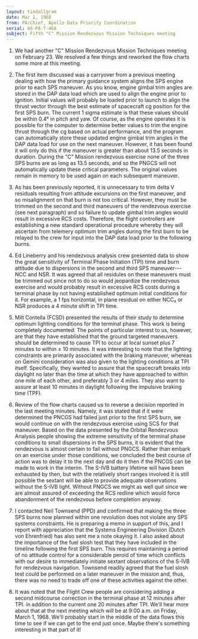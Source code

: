 ```yaml
---
layout: tindallgram
date: Mar 1, 1968
from: PA/Chief, Apollo Data Priority Coordination
serial: 66-PA-T-46A
subject: Fifth "C" Mission Rendezvous Mission Techniques meeting
---
```

1.  We had another "C" Mission Rendezvous Mission Techniques meeting
on February 23.  We resolved a few things and reworked the flow charts
some more at this meeting.

2.  The first item discussed was a carryover from a previous meeting
dealing with how the primary guidance system aligns the SPS engine
prior to each SPS maneuver.  As you know, engine gimbal trim angles
are stored in the DAP data load which are used to align the engine
prior to ignition.  Initial values will probably be loaded prior to
launch to align the thrust vector through the best estimate of spacecraft
cg position for the first SPS burn.  The current 1 sigma estimate
is that these values should be within 0.4° in pitch and yaw.  Of course,
as the engine operates it is possible for the computer to determine
better values to trim the engine thrust through the cg based on actual
performance, and the program can automatically store these updated
engine gimbal trim angles in the DAP data load for use on the next
maneuver.  However, it has been found it will only do this if the
maneuver is greater than about 13.5 seconds in duration.  During the
"C" Mission rendezvous exercise none of the three SPS burns are as
long as 13.5 seconds, and so the PNGCS will not automatically update
these critical parameters.  The original values remain in memory to
be used again on each subsequent maneuver.

3.  As has been previously reported, it is unnecessary to trim delta V
residuals resulting from attitude excursions on the first maneuver, and
so misalignment on that burn is not too critical.  However, they must
be trimmed on the second and third maneuvers of the rendezvous exercise
(see next paragraph) and so failure to update gimbal trim angles would
result in excessive RCS costs.  Therefore, the flight controllers are
establishing a new standard operational procedure whereby they will
ascertain from telemery optimum trim angles during the first burn
to be relayed to the crew for input into the DAP data load prior to
the following burns.

4.  Ed Lineberry and his rendezvous analysis crew presented data to
show the great sensitivity of Terminal Phase Initiation (TPI) time
and burn attitude due to dispersions in the second and third SPS
maneuver---NCC and NSR.  It was agreed that all residules on these
maneuvers must be trimmed out since not to do so would jeopardize the
rendezvous exercise and would probably result in excessive RCS costs
during a terminal phase by not having established optimum initial
conditions for it.  For example, a 1 fps horizontal, in plane residual
on either NCC₂ or NSR produces a 4 minute shift in TPI time.

5.  Milt Contella (FCSD) presented the results of their study to
determine optimum lighting conditions for the terminal phase.  This
work is being completely documented.  The points of particular interest
to us, however, are that they have established that the ground targeted
maneuvers should be determined to cause TPI to occur at local sunset
plus 7 minutes to within ± 10 minutes.  It was interesting to note that
the lighting constraints are primarily associated with the braking
maneuver, whereas on Gemini consideration was also given to the lighting
conditions at TPI itself.  Specifically, they wanted to assure that the
spacecraft breaks into daylight no later than the time at which they
have approached to within one mile of each other, and preferably 3 or 4
miles.  They also want to assure at least 10 minutes in daylight
following the impulsive braking time (TPF).

6.  Review of the flow charts caused us to reverse a decision reported
in the last meeting minutes.  Namely, it was stated that if it were
determined the PNCGS had failed just prior to the first SPS burn, we
would continue on with the rendezvous exercise using SCS for that
maneuver.  Based on the data presented by the Orbital Rendezvous Analysis
people showing the extreme sensitivity of the terminal phase conditions
to small dispersions in the SPS burns, it is evident that the rendezvous
is almost certain to fail without PNGCS.  Rather than embark on an
exercise under those conditions, we concluded the best course of action
was to delay it to the next day and do it then if the PNCGS can be made
to work in the interim.  The S-IVB battery lifetime will have been
exhausted by then, but with the relatively short ranges involved it is
still possible the sextant will be able to provide adequate observations
without the S-IVB light.  Without PNGCS we might as well quit since
we are almost assured of exceeding the RCS redline which would force
abandonment of the rendezvous before completion anyway.

7.  I contacted Neil Townsend (PPD) and confirmed that making the
three SPS burns now planned within one revolution does not violate any
SPS systems constraints.  He is preparing a memo in support of this,
and I report with appreciation that the Systems Engineering Division
(Dutch von Ehrenfried) has also sent me a note okaying it.  I also
asked about the importance of the fuel slosh test that they have
included in the timeline following the first SPS burn.  This requires
maintaining a period of no attitude control for a considerable peroid
of time which conflicts with our desire to immediately initiate sextant
observations of the S-IVB for rendezvous navigation.  Townsend readily
agreed that the fuel slosh test could be performed on a later maneuver
in the mission and, thus, there was no need to trade off one of these
activities against the other.

8.  It was noted that the Flight Crew people are considering adding a
second midcourse correction in the terminal phase at 12 minutes after
TPI. in addition to the current one 20 minutes after TPI.  We'll hear
more about that at the next meeting which will be at 9:00 a.m. on
Friday, March 1, 1968.  We'll probably start in the middle of the data
flows this time to see if we can get to the end just once.  Maybe
there's something interesting in that part of it!
